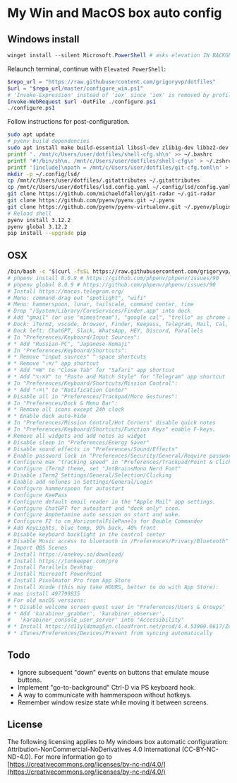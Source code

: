 # My Win and MacOS box auto config

## Windows install

```ps1
winget install --silent Microsoft.PowerShell # asks elevation IN BACKGROUND
```

Relaunch terminal, continue with `Elevated PowerShell`:

```ps1
$repo_url = "https://raw.githubusercontent.com/grigoryvp/dotfiles"
$url = "$repo_url/master/configure_win.ps1"
# 'Invoke-Expression' instead of 'iex' since 'iex' is removed by profile.ps1
Invoke-WebRequest $url -OutFile ./configure.ps1
./configure.ps1
```

Follow instructions for post-configuration.

```sh
sudo apt update
# pyenv build dependencies
sudo apt install make build-essential libssl-dev zlib1g-dev libbz2-dev libreadline-dev libsqlite3-dev wget curl llvm libncursesw5-dev xz-utils tk-dev libxml2-dev libxmlsec1-dev libffi-dev liblzma-dev
printf '. /mnt/c/Users/user/dotfiles/shell-cfg.sh\n' >> ~/.bashrc
printf '#!/bin/sh\n. /mnt/c/Users/user/dotfiles/shell-cfg\n' > ~/.zshrc
printf '[include]\npath = /mnt/c/Users/user/dotfiles/git-cfg.toml\n' > ~/.gitconfig
mkdir -p ~/.config/lsd/
cp /mnt/c/Users/user/dotfiles/.gitattributes ~/.gitattributes
cp /mnt/c/Users/user/dotfiles/lsd.config.yaml ~/.config/lsd/config.yaml
git clone https://github.com/michaeldfallen/git-radar ~/.git-radar
git clone https://github.com/pyenv/pyenv.git ~/.pyenv
git clone https://github.com/pyenv/pyenv-virtualenv.git ~/.pyenv/plugins/pyenv-virtualenv
# Reload shell
pyenv install 3.12.2
pyenv global 3.12.2
pip install --upgrade pip
```

## OSX

```sh
/bin/bash -c "$(curl -fsSL https://raw.githubusercontent.com/grigoryvp/dotfiles/HEAD/configure_macos.sh)"
# phpenv install 8.0.9 # https://github.com/phpenv/phpenv/issues/90
# phpenv global 8.0.9 # https://github.com/phpenv/phpenv/issues/90
# Install https://macos.telegram.org/
# Menu: command-drag out "spotlight", "wifi"
# Menu: hammerspoon, lunar, tailscale, command center, time
# Drop "/System/Library/CoreServices/Finder.app" into dock
# Add "gmail" (or use "mimestream"), "google cal", "trello" as chrome apps
# Dock: iTerm2, vscode, browser, Finder, Keepass, Telegram, Mail, Cal, Trello
# Dock left: ChatGPT, Slack, WhatsApp, HEY, Discord, Parallels
# In "Preferences/Keyboard/Input Sources":
# * Add "Russian-PC", "Japanese-Romaji"
# In "Preferences/Keyboard/Shortcuts":
# * Remove "input sources" ^-space shortcuts
# * Remove "⇧⌘/" app shortcut
# * Add "⌘W" to "Close Tab" for "Safari" app shortcut
# * Add "⌥⇧⌘V" to "Paste and Match Style" for "Telegram" app shortcut
# In "Preferences/Keyboard/Shortcuts/Mission Control":
# * Add "⇧⌘\" to "Notification Center"
# Disable all in "Preferences/Trackpad/More Gestures":
# In "Preferences/Dock & Menu Bar":
# * Remove all icons except 24h clock
# * Enable dock auto-hide
# In "Preferences/Mission Control/Hot Corners" disable quick notes
# In "Preferences/Keyboard/Shortcuts/Function Keys" enable F-keys.
# Remove all widgets and add notes as widget
# Disable sleep in "Preferences/Energy Saver"
# Disable sound effects in "Preferences/Sound/Effects"
# Enable password lock in "Preferences/Security/General/Require password"
# Configure max "tracking speed" in "Preferences/Trackpad/Point & Click"
# Configure iTerm2 theme, set "JetBrainsMono Nerd Font"
# Disable iTerm2 Settings/General/Selection/Clicking
# Enable add noTunes in Settings/General/Login
# Configure hammerspoon for autostart
# Configure KeePass
# Configure default email reader in the "Apple Mail" app settings.
# Configure ChatGPT for autostart and "dock only" icon.
# Configure Amphetamine auto session on start and wake.
# Configure F2 to cm_HorizontalFilePanels for Double Commander
# Add KeyLights, blue temp, 90% back, 40% front
# Disable keyboard backlight in the control center
# Disable Music access to bluetooth in /Preferences/Privacy/Bluetooth"
# Import OBS Scenes
# Install https://onekey.so/download/
# Install https://tonkeeper.com/pro
# Install Parallels Desktop
# Install Microsoft PowerPoint
# Install Pixelmator Pro from App Store
# Install Xcode (this may take HOURS, better to do with App Store):
# mas install 497799835
# For old macOS versions:
# * Disable welcome screen guest user in "Preferences/Users & Groups"
# * Add 'karabiner_grabber', 'karabiner_observer',
#   'karabiner_console_user_server' into "Accessibility"
# * Install https://d11yldzmag5yn.cloudfront.net/prod/4.4.53909.0617/Zoom.pkg
# * iTunes/Preferences/Devices/Prevent from syncing automatically
```

## Todo

* Ignore subsequent "down" events on buttons that emulate mouse buttons.
* Implement "go-to-background" Ctrl-D via PS keyboard hook.
* A way to communicate with hammerspoon without hotkeys.
* Remember window resize state while moving it between screens.

## License

The following licensing applies to My windows box automatic configuration:
Attribution-NonCommercial-NoDerivatives 4.0 International
(CC-BY-NC-ND-4.0). For more information go to
[https://creativecommons.org/licenses/by-nc-nd/4.0/](https://creativecommons.org/licenses/by-nc-nd/4.0/)
